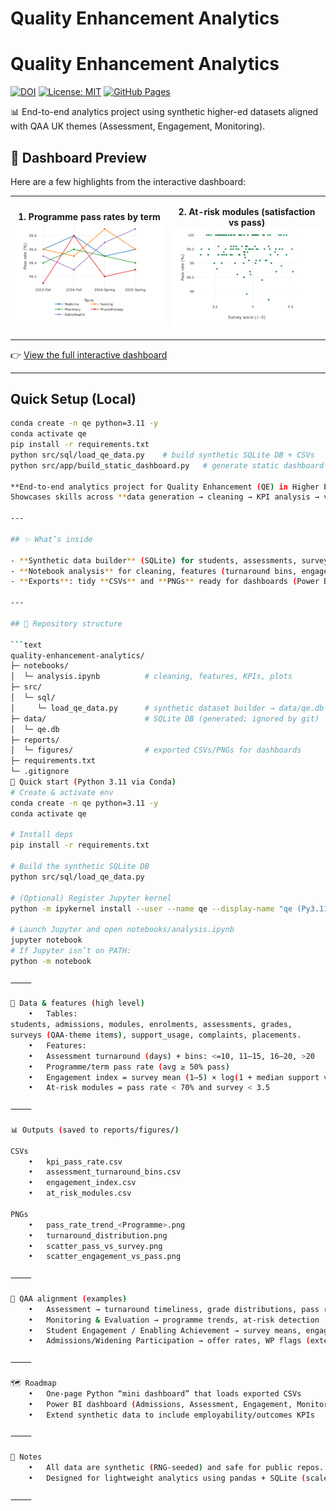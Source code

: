 # Quality Enhancement Analytics
# Quality Enhancement Analytics

[![DOI](https://zenodo.org/badge/DOI/10.5281/zenodo.16937642.svg)](https://doi.org/10.5281/zenodo.16937642)
[![License: MIT](https://img.shields.io/badge/License-MIT-yellow.svg)](LICENSE)
[![GitHub Pages](https://img.shields.io/badge/Dashboard-Live-blue?logo=github)](https://hellosultan.github.io/quality-enhancement-analytics/)

📊 End-to-end analytics project using synthetic higher-ed datasets aligned with QAA UK themes (Assessment, Engagement, Monitoring).

## 📸 Dashboard Preview
Here are a few highlights from the interactive dashboard:

<table>
<tr>
<td align="center" width="50%">
  
**1. Programme pass rates by term**  
<img src="docs/screens/fig1_pass_rates.png" width="100%" alt="Programme pass rates">

</td>
<td align="center" width="50%">

**2. At-risk modules (satisfaction vs pass)**  
<img src="docs/screens/fig4_at_risk.png" width="100%" alt="At-risk modules">

</td>
</tr>
</table>

👉 [View the full interactive dashboard](https://hellosultan.github.io/quality-enhancement-analytics/)

---

## Quick Setup (Local)

```bash
conda create -n qe python=3.11 -y
conda activate qe
pip install -r requirements.txt
python src/sql/load_qe_data.py    # build synthetic SQLite DB + CSVs
python src/app/build_static_dashboard.py   # generate static dashboard

**End-to-end analytics project for Quality Enhancement (QE) in Higher Education**, using **synthetic datasets** aligned with **QAA UK** themes.  
Showcases skills across **data generation → cleaning → KPI analysis → visualization/dashboard**.

---

## ✨ What’s inside

- **Synthetic data builder** (SQLite) for students, assessments, surveys, support usage, etc.  
- **Notebook analysis** for cleaning, features (turnaround bins, engagement index), and KPIs.  
- **Exports**: tidy **CSVs** and **PNGs** ready for dashboards (Power BI or Python).  

---

## 📁 Repository structure

```text
quality-enhancement-analytics/
├─ notebooks/
│  └─ analysis.ipynb          # cleaning, features, KPIs, plots
├─ src/
│  └─ sql/
│     └─ load_qe_data.py      # synthetic dataset builder → data/qe.db
├─ data/                      # SQLite DB (generated; ignored by git)
│  └─ qe.db
├─ reports/
│  └─ figures/                # exported CSVs/PNGs for dashboards
├─ requirements.txt
└─ .gitignore
🚀 Quick start (Python 3.11 via Conda)
# Create & activate env
conda create -n qe python=3.11 -y
conda activate qe

# Install deps
pip install -r requirements.txt

# Build the synthetic SQLite DB
python src/sql/load_qe_data.py

# (Optional) Register Jupyter kernel
python -m ipykernel install --user --name qe --display-name "qe (Py3.11)"

# Launch Jupyter and open notebooks/analysis.ipynb
jupyter notebook
# If Jupyter isn’t on PATH:
python -m notebook

⸻

🧪 Data & features (high level)
	•	Tables:
students, admissions, modules, enrolments, assessments, grades,
surveys (QAA-theme items), support_usage, complaints, placements.
	•	Features:
	•	Assessment turnaround (days) + bins: <=10, 11–15, 16–20, >20
	•	Programme/term pass rate (avg ≥ 50% pass)
	•	Engagement index = survey mean (1–5) × log(1 + median support visits)
	•	At-risk modules = pass rate < 70% and survey < 3.5

⸻

📊 Outputs (saved to reports/figures/)

CSVs
	•	kpi_pass_rate.csv
	•	assessment_turnaround_bins.csv
	•	engagement_index.csv
	•	at_risk_modules.csv

PNGs
	•	pass_rate_trend_<Programme>.png
	•	turnaround_distribution.png
	•	scatter_pass_vs_survey.png
	•	scatter_engagement_vs_pass.png

⸻

🧭 QAA alignment (examples)
	•	Assessment → turnaround timeliness, grade distributions, pass rates
	•	Monitoring & Evaluation → programme trends, at-risk detection
	•	Student Engagement / Enabling Achievement → survey means, engagement index
	•	Admissions/Widening Participation → offer rates, WP flags (extendable)

⸻

🗺️ Roadmap
	•	One-page Python “mini dashboard” that loads exported CSVs
	•	Power BI dashboard (Admissions, Assessment, Engagement, Monitoring tabs)
	•	Extend synthetic data to include employability/outcomes KPIs

⸻

🤝 Notes
	•	All data are synthetic (RNG-seeded) and safe for public repos.
	•	Designed for lightweight analytics using pandas + SQLite (scale up to Spark only if needed).

⸻
